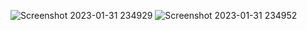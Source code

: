 ![Screenshot 2023-01-31 234929](https://user-images.githubusercontent.com/101805424/215878082-9fe48db3-cce8-4964-9a33-ad566b39880b.png)
![Screenshot 2023-01-31 234952](https://user-images.githubusercontent.com/101805424/215878148-33bc3816-ffca-4574-9384-d3dc861d5ce1.png)
